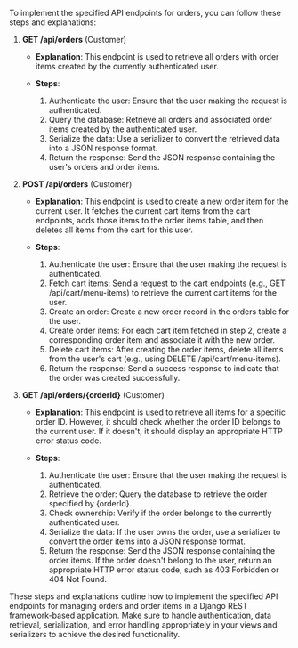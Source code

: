 To implement the specified API endpoints for orders, you can follow these steps and explanations:

1. **GET /api/orders** (Customer)

   - **Explanation**: This endpoint is used to retrieve all orders with order items created by the currently authenticated user.

   - **Steps**:
     1. Authenticate the user: Ensure that the user making the request is authenticated.
     2. Query the database: Retrieve all orders and associated order items created by the authenticated user.
     3. Serialize the data: Use a serializer to convert the retrieved data into a JSON response format.
     4. Return the response: Send the JSON response containing the user's orders and order items.

2. **POST /api/orders** (Customer)

   - **Explanation**: This endpoint is used to create a new order item for the current user. It fetches the current cart items from the cart endpoints, adds those items to the order items table, and then deletes all items from the cart for this user.

   - **Steps**:
     1. Authenticate the user: Ensure that the user making the request is authenticated.
     2. Fetch cart items: Send a request to the cart endpoints (e.g., GET /api/cart/menu-items) to retrieve the current cart items for the user.
     3. Create an order: Create a new order record in the orders table for the user.
     4. Create order items: For each cart item fetched in step 2, create a corresponding order item and associate it with the new order.
     5. Delete cart items: After creating the order items, delete all items from the user's cart (e.g., using DELETE /api/cart/menu-items).
     6. Return the response: Send a success response to indicate that the order was created successfully.

3. **GET /api/orders/{orderId}** (Customer)

   - **Explanation**: This endpoint is used to retrieve all items for a specific order ID. However, it should check whether the order ID belongs to the current user. If it doesn't, it should display an appropriate HTTP error status code.

   - **Steps**:
     1. Authenticate the user: Ensure that the user making the request is authenticated.
     2. Retrieve the order: Query the database to retrieve the order specified by {orderId}.
     3. Check ownership: Verify if the order belongs to the currently authenticated user.
     4. Serialize the data: If the user owns the order, use a serializer to convert the order items into a JSON response format.
     5. Return the response: Send the JSON response containing the order items. If the order doesn't belong to the user, return an appropriate HTTP error status code, such as 403 Forbidden or 404 Not Found.

These steps and explanations outline how to implement the specified API endpoints for managing orders and order items in a Django REST framework-based application. Make sure to handle authentication, data retrieval, serialization, and error handling appropriately in your views and serializers to achieve the desired functionality.